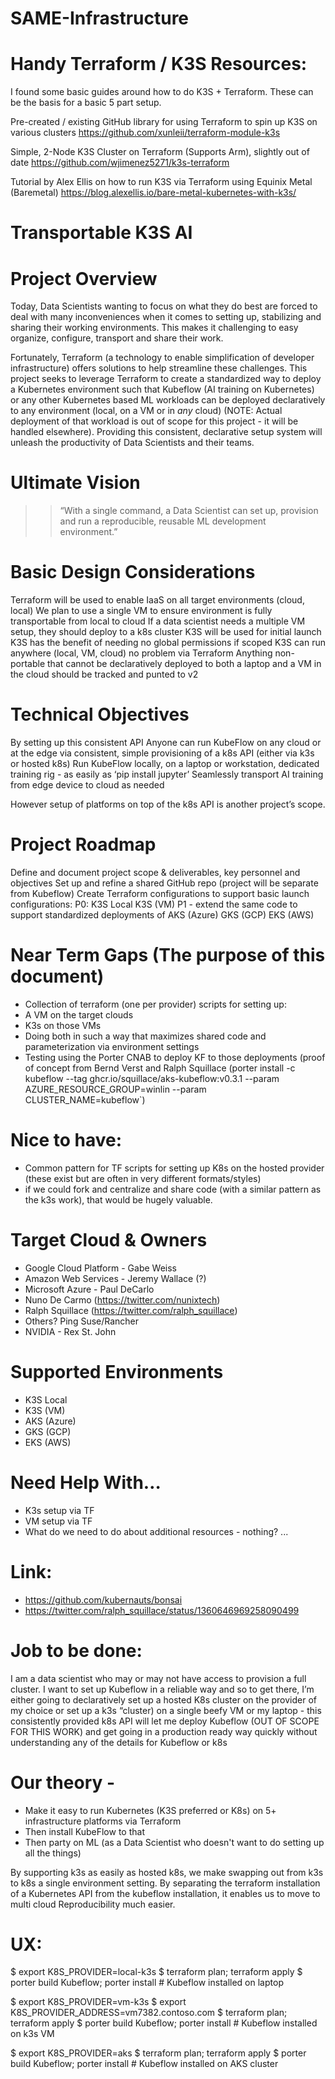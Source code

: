 # SAME-Infrastructure

# Handy Terraform / K3S Resources:

I found some basic guides around how to do K3S + Terraform. These can be the basis for a basic 5 part setup.

Pre-created / existing GitHub library for using Terraform to spin up K3S on various clusters
https://github.com/xunleii/terraform-module-k3s

Simple, 2-Node K3S Cluster on Terraform (Supports Arm), slightly out of date
https://github.com/wjimenez5271/k3s-terraform

Tutorial by Alex Ellis on how to run K3S via Terraform using Equinix Metal (Baremetal)
https://blog.alexellis.io/bare-metal-kubernetes-with-k3s/

# Transportable K3S AI

# Project Overview

Today, Data Scientists wanting to focus on what they do best are forced to deal with many inconveniences when it comes to setting up, stabilizing and sharing their working environments. This makes it challenging to easy organize, configure, transport and share their work.

Fortunately, Terraform (a technology to enable simplification of developer infrastructure) offers solutions to help streamline these challenges. This project seeks to leverage Terraform to create a standardized way to deploy a Kubernetes environment such that Kubeflow (AI training on Kubernetes) or any other Kubernetes based ML workloads can be deployed declaratively to any environment (local, on a VM or in *any* cloud) (NOTE: Actual deployment of that workload is out of scope for this project - it will be handled elsewhere). Providing this consistent, declarative setup system will unleash the productivity of Data Scientists and their teams. 

# Ultimate Vision

>> “With a single command, a Data Scientist can set up, provision and run a reproducible, reusable ML development environment.” 

# Basic Design Considerations
Terraform will be used to enable IaaS on all target environments (cloud, local)
We plan to use a single VM to ensure environment is fully transportable from local to cloud
If a data scientist needs a multiple VM setup, they should deploy to a k8s cluster
K3S will be used for initial launch
K3S has the benefit of needing no global permissions if scoped 
K3S can run anywhere (local, VM, cloud) no problem via Terraform
Anything non-portable that cannot be declaratively deployed to both a laptop and a VM in the cloud should be tracked and punted to v2

# Technical Objectives
By setting up this consistent API
Anyone can run KubeFlow on any cloud or at the edge via consistent, simple provisioning of a k8s API (either via k3s or hosted k8s)
Run KubeFlow locally, on a laptop or workstation, dedicated training rig - as easily as ‘pip install jupyter’
Seamlessly transport AI training from edge device to cloud as needed

However setup of platforms on top of the k8s API is another project’s scope.

# Project Roadmap
Define and document project scope & deliverables, key personnel and objectives 
Set up and refine a shared GitHub repo (project will be separate from Kubeflow)
Create Terraform configurations to support basic launch configurations:
P0:
K3S Local
K3S (VM)
P1 - extend the same code to support standardized deployments of 
AKS (Azure) 
GKS (GCP) 
EKS (AWS) 

# Near Term Gaps (The purpose of this document)
- Collection of terraform (one per provider) scripts for setting up:
- A VM on the target clouds 
- K3s on those VMs
- Doing both in such a way that maximizes shared code and parameterization via environment settings
- Testing using the Porter CNAB to deploy KF to those deployments (proof of concept from Bernd Verst and Ralph Squillace (porter install -c kubeflow --tag ghcr.io/squillace/aks-kubeflow:v0.3.1 --param AZURE_RESOURCE_GROUP=winlin --param CLUSTER_NAME=kubeflow`)

# Nice to have: 
- Common pattern for TF scripts for setting up K8s on the hosted provider
 (these exist but are often in very different formats/styles)
- if we could fork and centralize and share code (with a similar pattern as the k3s work), that would be hugely valuable.

# Target Cloud & Owners
- Google Cloud Platform - Gabe Weiss 
- Amazon Web Services - Jeremy Wallace (?)
- Microsoft Azure - Paul DeCarlo
- Nuno De Carmo (https://twitter.com/nunixtech)
- Ralph Squillace  (https://twitter.com/ralph_squillace) 
- Others? Ping Suse/Rancher
- NVIDIA - Rex St. John

# Supported Environments
- K3S Local
- K3S (VM)
- AKS (Azure)
- GKS (GCP)
- EKS (AWS)

# Need Help With…
- K3s setup via TF
- VM setup via TF
- What do we need to do about additional resources - nothing?
...

# Link: 
- https://github.com/kubernauts/bonsai
- https://twitter.com/ralph_squillace/status/1360646969258090499

# Job to be done:
I am a data scientist who may or may not have access to provision a full cluster. I want to set up Kubeflow in a reliable way and so to get there, I’m either going to declaratively set up a hosted K8s cluster on the provider of my choice or set up a k3s “cluster) on a single beefy VM or my laptop - this consistently provided k8s API will let me deploy Kubeflow (OUT OF SCOPE FOR THIS WORK) and get going in a production ready way quickly without understanding any of the details for Kubeflow or k8s

# Our theory -
- Make it easy to run Kubernetes (K3S preferred or K8s) on 5+ infrastructure platforms via Terraform
- Then install KubeFlow to that
- Then party on ML (as a Data Scientist who doesn't want to do setting up all the things)

By supporting k3s as easily as hosted k8s, we make swapping out from k3s to k8s a single environment setting.
By separating the terraform installation of a Kubernetes API from the kubeflow installation, it enables us to move to multi cloud Reproducibility much easier.

# UX:
$ export K8S_PROVIDER=local-k3s
$ terraform plan; terraform apply
$ porter build Kubeflow; porter install # Kubeflow installed on laptop

$ export K8S_PROVIDER=vm-k3s
$ export K8S_PROVIDER_ADDRESS=vm7382.contoso.com
$ terraform plan; terraform apply
$ porter build Kubeflow; porter install # Kubeflow installed on k3s VM

$ export K8S_PROVIDER=aks
$ terraform plan; terraform apply
$ porter build Kubeflow; porter install # Kubeflow installed on AKS cluster






